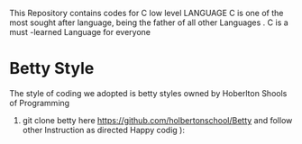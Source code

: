 This Repository contains codes for C low level LANGUAGE
C is one of the most sought after language, being the father of all
other Languages . C is a must -learned Language for everyone

# Betty Style 
The style of coding we adopted is betty styles owned by Hoberlton Shools of Programming
1. git clone  betty here https://github.com/holbertonschool/Betty
and follow other Instruction as directed 
Happy codig ):
